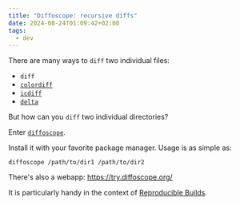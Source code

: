 ```yaml
---
title: "Diffoscope: recursive diffs"
date: 2024-08-24T01:09:42+02:00
tags:
  - dev
---
```


There are many ways to `diff` two individual files:

- `diff`
- [`colordiff`](https://www.colordiff.org/)
- [`icdiff`](https://github.com/jeffkaufman/icdiff)
- [`delta`](https://github.com/dandavison/delta)

But how can you `diff` two individual directories?

Enter [`diffoscope`](https://diffoscope.org/).

Install it with your favorite package manager. Usage is as simple as:

```shell
diffoscope /path/to/dir1 /path/to/dir2
```

There's also a webapp: https://try.diffoscope.org/

It is particularly handy in the context of [Reproducible
Builds](https://reproducible-builds.org/).
